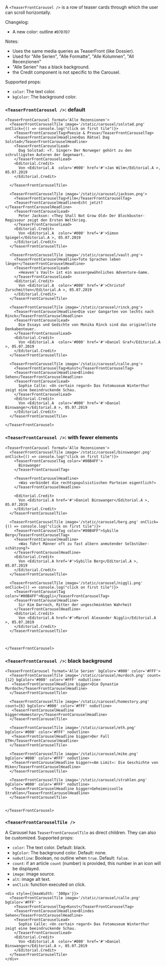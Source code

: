 A `<TeaserFrontCarousel />` is a row of teaser cards through which the user can scroll horizontally.

Changelog:
- A new color: outline `#D7D7D7`

Notes:
- Uses the same media queries as TeaserFront (like Dossier).
- Used for "Alle Serien", "Alle Formatte", "Alle Kolumnen", "All Recenzionen"
- "Alle Serien" has a black background.
- the Credit component is not specific to the Carousel.


Supported props:
- `color`: The text color.
- `bgColor`: The background color.


### `<TeaserFrontCarousel />`: default

```react
<TeaserFrontCarousel format='Alle Rezensionen'>
  <TeaserFrontCarouselTile image='/static/carousel/solstad.png' onClick={() => console.log("click on first tile")}>
    <TeaserFrontCarouselTag>Poesie & Prosa</TeaserFrontCarouselTag>
    <TeaserFrontCarouselHeadline>Das Rätsel Dag Solstad</TeaserFrontCarouselHeadline>
    <TeaserFrontCarouselLead>
      Dag Solstad: «T. Singer» Der Norweger gehört zu den schrulligsten Autoren der Gegenwart.
    </TeaserFrontCarouselLead>
    <Editorial.Credit>
      Von <Editorial.A  color='#000' href='#'>Jan Wilm</Editorial.A >, 05.07.2019
    </Editorial.Credit>

  </TeaserFrontCarouselTile>

  <TeaserFrontCarouselTile image='/static/carousel/jackson.png'>
    <TeaserFrontCarouselTag>Film</TeaserFrontCarouselTag>
    <TeaserFrontCarouselHeadline>Echt jetzt?</TeaserFrontCarouselHeadline>
    <TeaserFrontCarouselLead>
      Peter Jackson: «They Shall Not Grow Old» Der Blockbuster-Regisseur zeigt den Ersten Weltkrieg.
    </TeaserFrontCarouselLead>
    <Editorial.Credit>
      Von <Editorial.A  color='#000' href='#'>Simon Spiegel</Editorial.A >, 05.07.2019
    </Editorial.Credit>
  </TeaserFrontCarouselTile>

  <TeaserFrontCarouselTile image='/static/carousel/vault.png'>
    <TeaserFrontCarouselHeadline>Tote Sprachen leben länger</TeaserFrontCarouselHeadline>
    <TeaserFrontCarouselLead>
      «Heaven’s Vault» ist ein aussergewöhnliches Adventure-Game.
    </TeaserFrontCarouselLead>
    <Editorial.Credit>
      Von <Editorial.A  color='#000' href='#'>Christof Zurschmitten</Editorial.A >, 05.07.2019
    </Editorial.Credit>
  </TeaserFrontCarouselTile>

  <TeaserFrontCarouselTile image='/static/carousel/rinck.png'>
    <TeaserFrontCarouselHeadline>Die vier Gangarten von lechts nach Rinck</TeaserFrontCarouselHeadline>
    <TeaserFrontCarouselLead>
      Die Essays und Gedichte von Monika Rinck sind das originellste Denkabenteuer.
    </TeaserFrontCarouselLead>
    <Editorial.Credit>
      Von <Editorial.A  color='#000' href='#'>Daniel Graf</Editorial.A >, 05.07.2019
    </Editorial.Credit>
  </TeaserFrontCarouselTile>

  <TeaserFrontCarouselTile image='/static/carousel/calle.png'>
    <TeaserFrontCarouselTag>Kunst</TeaserFrontCarouselTag>
    <TeaserFrontCarouselHeadline>Blindes Sehen</TeaserFrontCarouselHeadline>
    <TeaserFrontCarouselLead>
      Sophie Calle: «Un certain regard» Das Fotomuseum Winterthur zeigt eine beeindruckende Schau.
    </TeaserFrontCarouselLead>
    <Editorial.Credit>
      Von <Editorial.A  color='#000' href='#'>Daniel Binswanger</Editorial.A >, 05.07.2019
    </Editorial.Credit>
  </TeaserFrontCarouselTile>

</TeaserFrontCarousel>
```
### `<TeaserFrontCarousel />`: with fewer elements


```react
<TeaserFrontCarousel format='Alle Rezensionen'>
  <TeaserFrontCarouselTile image='/static/carousel/binswanger.png' onClick={() => console.log("click on first tile")}>
    <TeaserFrontCarouselTag color='#00B4FF'>
      Binswanger
    </TeaserFrontCarouselTag>

    <TeaserFrontCarouselHeadline>
      «Was verbindet die rechtspopulsistischen Parteien eigentlich?»
    </TeaserFrontCarouselHeadline>

    <Editorial.Credit>
      Von <Editorial.A href='#'>Daniel Binswanger</Editorial.A >, 05.07.2019
    </Editorial.Credit>
  </TeaserFrontCarouselTile>

  <TeaserFrontCarouselTile image='/static/carousel/berg.png' onClick={() => console.log("click on first tile")}>
    <TeaserFrontCarouselTag color="#00B4FF">Sybille Berg</TeaserFrontCarouselTag>
    <TeaserFrontCarouselHeadline>
      «Was führt Männer oft zu fast albern anmutender Selbstüber-schätzung?»
    </TeaserFrontCarouselHeadline>
    <Editorial.Credit>
      Von <Editorial.A href='#'>Sybille Berg</Editorial.A >, 05.07.2019
    </Editorial.Credit>
  </TeaserFrontCarouselTile>

  <TeaserFrontCarouselTile image='/static/carousel/niggli.png' onClick={() => console.log("click on first tile")}>
    <TeaserFrontCarouselTag color="#00B4FF">Niggli</TeaserFrontCarouselTag>
    <TeaserFrontCarouselHeadline>
      Sir Kim Darroch, Ritter der ungeschminkten Wahrheit
    </TeaserFrontCarouselHeadline>
    <Editorial.Credit>
      Von <Editorial.A href='#'>Marcel Alexander Niggli</Editorial.A >, 05.07.2019
    </Editorial.Credit>
  </TeaserFrontCarouselTile>



</TeaserFrontCarousel>
```


### `<TeaserFrontCarousel />`: black background

```react
<TeaserFrontCarousel format='Alle Serien' bgColor='#000' color='#FFF'>
  <TeaserFrontCarouselTile image='/static/carousel/murdoch.png' count={12} bgColor='#000' color='#FFF' noOutline>
   <TeaserFrontCarouselHeadline bigger>Die Dynastie Murdoch</TeaserFrontCarouselHeadline>
  </TeaserFrontCarouselTile>

  <TeaserFrontCarouselTile image='/static/carousel/homestory.png' count={6} bgColor='#000' color='#FFF' noOutline>
   <TeaserFrontCarouselHeadline bigger>Homestory</TeaserFrontCarouselHeadline>
  </TeaserFrontCarouselTile>

  <TeaserFrontCarouselTile image='/static/carousel/eth.png' bgColor='#000' color='#FFF' noOutline>
   <TeaserFrontCarouselHeadline bigger>Der Fall ETH</TeaserFrontCarouselHeadline>
  </TeaserFrontCarouselTile>

  <TeaserFrontCarouselTile image='/static/carousel/mike.png' bgColor='#000' color='#FFF' noOutline>
   <TeaserFrontCarouselHeadline bigger>«Am Limit»: Die Geschichte von Mike</TeaserFrontCarouselHeadline>
  </TeaserFrontCarouselTile>

  <TeaserFrontCarouselTile image='/static/carousel/strahlen.png' bgColor='#000' color='#FFF' noOutline>
   <TeaserFrontCarouselHeadline bigger>Geheimnisvolle Strahlen</TeaserFrontCarouselHeadline>
  </TeaserFrontCarouselTile>


</TeaserFrontCarousel>
```

### `<TeaserFrontCarouselTile />`

A Carousel has `TeaserFrontCarouselTile` as direct children. They can also be customized.
Supported props:
- `color`: The text color. Default: black.
- `bgColor`: The background color. Default: none.
- `noOutline`: Boolean, no outline when `true`. Default: `false`.
- `count`: if an article `count` (number) is provided, this number in an icon will be displayed.
- `image`: image source.
- `alt`: image alt text.
- `onClick`: function executed on click.


```react
<div style={{maxWidth: '300px'}}>
  <TeaserFrontCarouselTile image='/static/carousel/calle.png' bgColor='#FFF' >
    <TeaserFrontCarouselTag>Kunst</TeaserFrontCarouselTag>
    <TeaserFrontCarouselHeadline>Blindes Sehen</TeaserFrontCarouselHeadline>
    <TeaserFrontCarouselLead>
      Sophie Calle: «Un certain regard» Das Fotomuseum Winterthur zeigt eine beeindruckende Schau.
    </TeaserFrontCarouselLead>
    <Editorial.Credit>
      Von <Editorial.A  color='#000' href='#'>Daniel Binswanger</Editorial.A >, 05.07.2019
    </Editorial.Credit>
  </TeaserFrontCarouselTile>
</div>
```